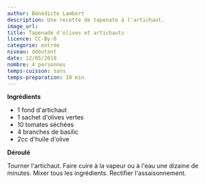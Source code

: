 ```yaml
---
author: Bénédicte Lambert
description: Une recette de tapenate à l'artichaut.
image_url:
title: Tapenade d'olives et artichauts
licence: CC-By-0
categorie: entrée
niveau: débutant
date: 12/05/2018
nombre: 4 personnes
temps-cuisson: sans
temps-preparation: 10 min
---
```


**Ingrédients**  

* 1 fond d'artichaut
* 1 sachet d'olives vertes
* 10 tomates séchées
* 4 branches de basilic
* 2cc d'huile d'olive



**Déroulé**

Tourner l'artichaut.
Faire cuire à la vapeur ou à l'eau une dizaine de minutes.
Mixer tous les ingrédients.
Rectifier l'assaisonnement.
